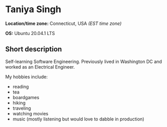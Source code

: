 # Taniya Singh


**Location/time zone:** Connecticut, USA *(EST time zone)*

**OS:** Ubuntu 20.04.1 LTS

## Short description

Self-learning Software Engineering. Previously lived in Washington DC and worked as an Electrical Engineer.

My hobbies include:

- reading
- tea
- boardgames
- hiking
- traveling
- watching movies
- music (mostly listening but would love to dabble in production)

